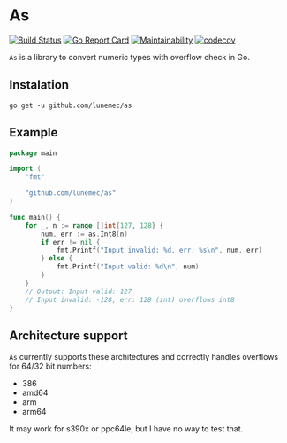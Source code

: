 # As
[![Build Status](https://travis-ci.org/lunemec/as.svg?branch=master)](https://travis-ci.org/lunemec/as) [![Go Report Card](https://goreportcard.com/badge/github.com/lunemec/as)](https://goreportcard.com/report/github.com/lunemec/as) [![Maintainability](https://api.codeclimate.com/v1/badges/d0b5da039ba6172a1b3b/maintainability)](https://codeclimate.com/github/lunemec/as/maintainability) 
[![codecov](https://codecov.io/gh/lunemec/as/branch/master/graph/badge.svg)](https://codecov.io/gh/lunemec/as)


`As` is a library to convert numeric types with overflow check in Go.


## Instalation

`go get -u github.com/lunemec/as`

## Example
```go
package main

import (
    "fmt"

    "github.com/lunemec/as"
)

func main() {
	for _, n := range []int{127, 128} {
		num, err := as.Int8(n)
		if err != nil {
			fmt.Printf("Input invalid: %d, err: %s\n", num, err)
		} else {
			fmt.Printf("Input valid: %d\n", num)
		}
	}
	// Output: Input valid: 127
	// Input invalid: -128, err: 128 (int) overflows int8
}
```

## Architecture support
`As` currently supports these architectures and correctly handles overflows for 64/32 bit numbers:
* 386
* amd64
* arm
* arm64

It may work for s390x or ppc64le, but I have no way to test that.
